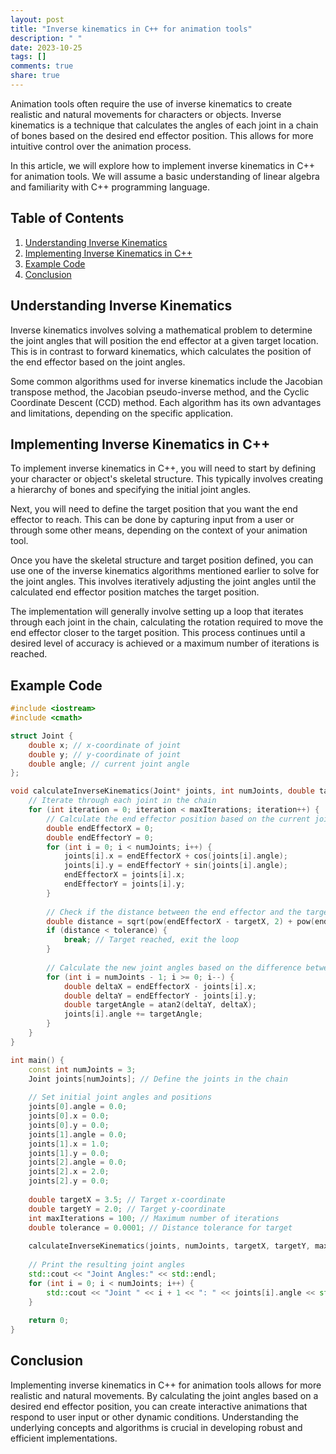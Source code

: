 ```yaml
---
layout: post
title: "Inverse kinematics in C++ for animation tools"
description: " "
date: 2023-10-25
tags: []
comments: true
share: true
---
```


Animation tools often require the use of inverse kinematics to create realistic and natural movements for characters or objects. Inverse kinematics is a technique that calculates the angles of each joint in a chain of bones based on the desired end effector position. This allows for more intuitive control over the animation process.

In this article, we will explore how to implement inverse kinematics in C++ for animation tools. We will assume a basic understanding of linear algebra and familiarity with C++ programming language.

## Table of Contents
1. [Understanding Inverse Kinematics](#understanding-inverse-kinematics)
2. [Implementing Inverse Kinematics in C++](#implementing-inverse-kinematics-in-c)
3. [Example Code](#example-code)
4. [Conclusion](#conclusion)

## Understanding Inverse Kinematics
Inverse kinematics involves solving a mathematical problem to determine the joint angles that will position the end effector at a given target location. This is in contrast to forward kinematics, which calculates the position of the end effector based on the joint angles.

Some common algorithms used for inverse kinematics include the Jacobian transpose method, the Jacobian pseudo-inverse method, and the Cyclic Coordinate Descent (CCD) method. Each algorithm has its own advantages and limitations, depending on the specific application.

## Implementing Inverse Kinematics in C++
To implement inverse kinematics in C++, you will need to start by defining your character or object's skeletal structure. This typically involves creating a hierarchy of bones and specifying the initial joint angles. 

Next, you will need to define the target position that you want the end effector to reach. This can be done by capturing input from a user or through some other means, depending on the context of your animation tool.

Once you have the skeletal structure and target position defined, you can use one of the inverse kinematics algorithms mentioned earlier to solve for the joint angles. This involves iteratively adjusting the joint angles until the calculated end effector position matches the target position.

The implementation will generally involve setting up a loop that iterates through each joint in the chain, calculating the rotation required to move the end effector closer to the target position. This process continues until a desired level of accuracy is achieved or a maximum number of iterations is reached.

## Example Code
```cpp
#include <iostream>
#include <cmath>

struct Joint {
    double x; // x-coordinate of joint
    double y; // y-coordinate of joint
    double angle; // current joint angle
};

void calculateInverseKinematics(Joint* joints, int numJoints, double targetX, double targetY, int maxIterations, double tolerance) {
    // Iterate through each joint in the chain
    for (int iteration = 0; iteration < maxIterations; iteration++) {
        // Calculate the end effector position based on the current joint angles
        double endEffectorX = 0;
        double endEffectorY = 0;
        for (int i = 0; i < numJoints; i++) {
            joints[i].x = endEffectorX + cos(joints[i].angle);
            joints[i].y = endEffectorY + sin(joints[i].angle);
            endEffectorX = joints[i].x;
            endEffectorY = joints[i].y;
        }
        
        // Check if the distance between the end effector and the target is within tolerance
        double distance = sqrt(pow(endEffectorX - targetX, 2) + pow(endEffectorY - targetY, 2));
        if (distance < tolerance) {
            break; // Target reached, exit the loop
        }
        
        // Calculate the new joint angles based on the difference between the current and target positions
        for (int i = numJoints - 1; i >= 0; i--) {
            double deltaX = endEffectorX - joints[i].x;
            double deltaY = endEffectorY - joints[i].y;
            double targetAngle = atan2(deltaY, deltaX);
            joints[i].angle += targetAngle;
        }
    }
}

int main() {
    const int numJoints = 3;
    Joint joints[numJoints]; // Define the joints in the chain
    
    // Set initial joint angles and positions
    joints[0].angle = 0.0;
    joints[0].x = 0.0;
    joints[0].y = 0.0;
    joints[1].angle = 0.0;
    joints[1].x = 1.0;
    joints[1].y = 0.0;
    joints[2].angle = 0.0;
    joints[2].x = 2.0;
    joints[2].y = 0.0;
    
    double targetX = 3.5; // Target x-coordinate
    double targetY = 2.0; // Target y-coordinate
    int maxIterations = 100; // Maximum number of iterations
    double tolerance = 0.0001; // Distance tolerance for target
    
    calculateInverseKinematics(joints, numJoints, targetX, targetY, maxIterations, tolerance);
    
    // Print the resulting joint angles
    std::cout << "Joint Angles:" << std::endl;
    for (int i = 0; i < numJoints; i++) {
        std::cout << "Joint " << i + 1 << ": " << joints[i].angle << std::endl;
    }
    
    return 0;
}
```

## Conclusion
Implementing inverse kinematics in C++ for animation tools allows for more realistic and natural movements. By calculating the joint angles based on a desired end effector position, you can create interactive animations that respond to user input or other dynamic conditions. Understanding the underlying concepts and algorithms is crucial in developing robust and efficient implementations.
